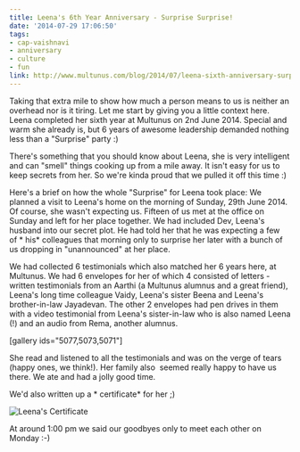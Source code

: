 ```yaml
---
title: Leena's 6th Year Anniversary - Surprise Surprise!
date: '2014-07-29 17:06:50'
tags:
- cap-vaishnavi
- anniversary
- culture
- fun
link: http://www.multunus.com/blog/2014/07/leena-sixth-anniversary-surprise/
---
```


Taking that extra mile to show how much a person means to us is neither an overhead nor is it tiring. Let me start by giving you a little context here. Leena completed her sixth year at Multunus on 2nd June 2014. Special and warm she already is, but 6 years of awesome leadership demanded nothing less than a "Surprise" party :)

There's something that you should know about Leena, she is very intelligent and can "smell" things cooking up from a mile away. It isn't easy for us to keep secrets from her. So we're kinda proud that we pulled it off this time :)

Here's a brief on how the whole "Surprise" for Leena took place: We planned a visit to Leena's home on the morning of Sunday, 29th June 2014. Of course, she wasn't expecting us. Fifteen of us met at the office on Sunday and left for her place together. We had included Dev, Leena's husband into our secret plot. He had told her that he was expecting a few of * his*  colleagues that morning only to surprise her later with a bunch of us dropping in "unannounced" at her place.

We had collected 6 testimonials which also matched her 6 years here, at Multunus. We had 6 envelopes for her of which 4 consisted of letters - written testimonials from an Aarthi (a Multunus alumnus and a great friend), Leena's long time colleague Vaidy, Leena's sister Beena and Leena's brother-in-law Jayadevan. The other 2 envelopes had pen drives in them with a video testimonial from Leena's sister-in-law who is also named Leena (!) and an audio from Rema, another alumnus.

[gallery ids="5077,5073,5071"]

She read and listened to all the testimonials and was on the verge of tears (happy ones, we think!). Her family also 
seemed really happy to have us there. We ate and had a jolly good time.

We'd also written up a * certificate*  for her ;)


![Leena's Certificate](https://s3.amazonaws.com/multunus-website/uploads/2014/07/LeenasCertificate.jpg)

At around 1:00 pm we said our goodbyes only to meet each other on Monday :-)
